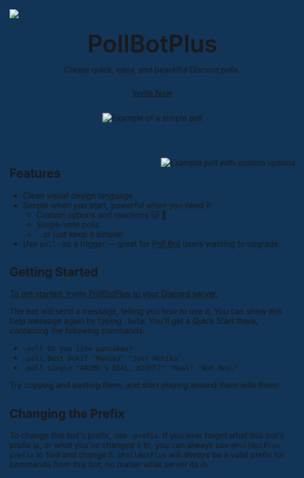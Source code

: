 <style>
/* Sets different code text colors for different themes */
html[data-theme=light] {
    --code-color: #11806a;
}
html[data-theme=dark] {
    --code-color: #23dfb6;
}
code {
	color: var(--code-color);
}

/* Variables */
:root {
	--new-accent: #1abc9c;
}

/* Sets a new accent color for Top.gg elements */
.site-nav {
    background: var(--new-accent);
}
.entity-header__button-icon {
   background: var(--new-accent);
}

/* Alignment things */
.content h2:not(:first-child) {
    margin-top: 0;
}
.pbp-container {
    padding: 10px; 
}

/* Example images */
.simple-poll {
    display: block;
}
.simple-poll-smol {
    display: none;
}
.custom-options {
    display: block;
}
.custom-options-900 {
    display: none;
}

#invite-long {
    display: block;
}
#invite-short {
    display: none;
}

.pbp-flex-box {
    display: flex;
}

/* Shows a smaller simple-poll variation */
@media only screen and (max-width: 768px) {
    :root {
        /* Green */
        background: #123333;
    }
    .simple-poll {
        display: none;
    }
    .simple-poll-smol {
        display: block;
    }
    .custom-options {
        display: none;
    }
    .custom-options-900 {
        display: block;
    }
    #invite-long {
        display: none;
    }
    #invite-short {
        display: block;
    }
    .extra-spaces {
        display: none;
    }
}

/* Compress buttons and hide some elements */
@media only screen and (max-width: 450px) {
    :root {
        /* Gray but horrible contrast */
        background: #aaaaaa;
    }
    .pbp-flex-box {
        display: block;
    }
    .pbp-container {
        padding: 2px 10px;
    }
    .pbp-head {
        display: none;
    }
}

/* Shows the image on the bottom */
@media only screen and (min-width: 768px) {
    :root {
        /* Dark */
        background: #15171e;
    }
    .custom-options {
        display: none;
    }
    .custom-options-900 {
        display: block;
    }
}

/* Shows the image to the right */
@media only screen and (min-width: 900px) {
    :root {
        /* Blue */
        background: #123456;
    }
    .custom-options {
        display: block;
    }
    .custom-options-900 {
        display: none;
    }
}
</style>

<div class="pbp-head">
    <!-- Bot Icon -->
    <img src="https://i.imgur.com/AH8iOGL.png" style="text-align: center; display: block; margin: 0 auto; padding-bottom: 10px;">
    <p style="
        text-align: center;
        font-size: 3em;
        margin: .25em .25em .25em .25em;
        color: var(--text);
        font-weight: 600;
        line-height: 1.125;"
    >PollBotPlus</p>
    <p style="text-align: center">Create quick, easy, and beautiful Discord polls.</p>
    <!-- Invite and vote buttons copied from top.gg -->
    <div class="pbp-flex-box">
        <div style="margin: 0 auto 0 auto">
            <div class="pbp-container">
                <a class="entity-button--primary entity-header__button hoverable" href="/bot/804245390642642965/invite" style="margin-top: 0">
                <span class="entity-header__button-icon"><i class="user plus icon"></i></span>
                <span class="entity-header__button-text" id="invite-long">Invite Now</span>
                <span class="entity-header__button-text" id="invite-short">Invite Now</span>
                </a>
            </div>  
        </div>
        <!-- <div style="margin: 0 0 0 auto">
            <div class="pbp-container">
                <a class="entity-button--primary entity-header__button hoverable" href="/bot/804245390642642965/invite" style="margin-top: 0">
                <span class="entity-header__button-icon"><i class="user plus icon"></i></span>
                <span class="entity-header__button-text" id="invite-long">Invite Now</span>
                <span class="entity-header__button-text" id="invite-short">Invite Now</span>
                </a>
            </div>  
        </div> -->
        <!-- <div style="margin: 0 auto 0 0">
            <div class="pbp-container">
                <a style="margin-top: revert;" href="/bot/804245390642642965/vote" class="entity-button--primary entity-header__button hoverable">
                    <span class="entity-header__button-icon" style="background: var(--gray-400)">
                    <i class="trophy icon"></i>
                    </span>
                    <span class="entity-header__button-text">
                    Vote for Me
                    </span>
                </a>
            </div>
        </div> -->
    </div>
</div>

<br />

<picture class="simple-poll" style="text-align: center">
    <source srcset="https://cdn.discordapp.com/attachments/804479283959562300/819140028104966164/SimplePoll.webp" type="image/webp" >
    <source srcset="https://i.imgur.com/3g5hsCp.gif" type="image/gif"> 
    <img src="https://i.imgur.com/3g5hsCp.gif" alt="Example of a simple poll">
</picture>

<picture class="simple-poll-smol" style="text-align: center">
    <source srcset="https://cdn.discordapp.com/attachments/804479283959562300/819148165622136862/SimplePollMini.webp" type="image/webp" >
    <source srcset="https://i.imgur.com/yYB0YKB.gif" type="image/gif"> 
    <img src=https://i.imgur.com/yYB0YKB.gif alt="Example of a simple poll">
</picture>

<!-- Adds some distance -->
<br /><br />
<!-- <div class="extra-spaces">
    <br /><br />
</div> -->

<!-- Custom options on the right-hand side, if applicable -->
<picture class="custom-options" style="float: right; padding: 0 0 32px 32px">
    <source srcset="https://cdn.discordapp.com/attachments/804479283959562300/819150717108617226/EmbedPoll.webp" type="image/webp">
    <source srcset="https://i.imgur.com/oJanGbF.gif" type="image/gif">
    <img src=https://i.imgur.com/oJanGbF.gif alt="Example poll with custom options">
</picture>

## Features

-   Clean visual design language
-   Simple when you start, powerful when you need it
    -   Custom options and reactions 🐱 🐶 <!-- -   Anonymous and timed polls -->
    -   Single-vote polls
    -   ...or just keep it simple!
-   Use `poll:` as a trigger — great for [Poll Bot](https://top.gg/bot/pollbot) users wanting to upgrade.

## Getting Started

[To get started, invite PollBotPlus to your Discord server.](https://top.gg/bot/804245390642642965/invite)

The bot will send a message, telling you how to use it. You can show this help message again by typing `.help`. You'll get a Quick Start there, containing the following commands:

-   `.poll Do you like pancakes?`
-   `.poll Best Doki? "Monika" "Just Monika"`
-   `.poll single "ANIME'S REAL, RIGHT?" "Real" "Not Real"`

Try copying and pasting them, and start playing around them with them!

<!-- Custom options example at the bottom -->
<picture class="custom-options-900" style="padding: 32px 0; text-align: center; margin: 0 auto;">
    <source srcset="https://cdn.discordapp.com/attachments/804479283959562300/819150412991954965/EmbedPollCropped.webp" type="image/webp">
    <source srcset="https://i.imgur.com/WedkfLn.gif" type="image/gif">
    <img src=https://i.imgur.com/WedkfLn.gif alt="Example poll with custom options">
</picture>

## Changing the Prefix

To change this bot's prefix, use `.prefix`. If you ever forget what this bot's prefix is, or what you've changed it to, you can always use `@PollBotPlus prefix` to find and change it. `@PollBotPlus` will _always_ be a valid prefix for commands from this bot, no matter what server its in.
